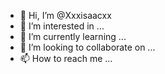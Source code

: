 - 👋 Hi, I’m @Xxxisaacxx
- 👀 I’m interested in ...
- 🌱 I’m currently learning ...
- 💞️ I’m looking to collaborate on ...
- 📫 How to reach me ...

<!---
Xxxisaacxx/Xxxisaacxx is a ✨ special ✨ repository because its `README.md` (this file) appears on your GitHub profile.
You can click the Preview link to take a look at your changes.
--->
